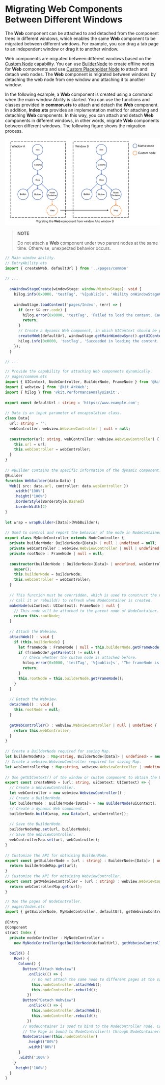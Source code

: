 # Migrating Web Components Between Different Windows
<!--Kit: ArkWeb-->
<!--Subsystem: Web-->
<!--Owner: @weixin_41848015-->
<!--Designer: @libing23232323-->
<!--Tester: @ghiker-->
<!--Adviser: @HelloCrease-->

The **Web** component can be attached to and detached from the component trees in different windows, which enables the same **Web** component to be migrated between different windows. For example, you can drag a tab page to an independent window or drag it to another window.

Web components are migrated between different windows based on the [Custom Node](../ui/arkts-user-defined-node.md) capability. You can use [BuilderNode](../ui/arkts-user-defined-arktsNode-builderNode.md) to create offline nodes for **Web** components and use [Custom Placeholder Node](../ui/arkts-user-defined-place-holder.md) to attach and detach web nodes. The **Web** component is migrated between windows by detaching the web node from one window and attaching it to another window.

In the following example, a **Web** component is created using a command when the main window Ability is started. You can use the functions and classes provided in **common.ets** to attach and detach the **Web** component. In addition, **Index.ets** provides an implementation method for attaching and detaching **Web** components. In this way, you can attach and detach **Web** components in different windows, in other words, migrate **Web** components between different windows. The following figure shows the migration process.

![Example of Migrating Web Components](./figures/web-component-migrate.png)

> **NOTE**
>
> Do not attach a **Web** component under two parent nodes at the same time. Otherwise, unexpected behavior occurs.

```ts
// Main window ability.
// EntryAbility.ets
import { createNWeb, defaultUrl } from '../pages/common'

// ...

  onWindowStageCreate(windowStage: window.WindowStage): void {
    hilog.info(0x0000, 'testTag', '%{public}s', 'Ability onWindowStageCreate');

    windowStage.loadContent('pages/Index', (err) => {
      if (err && err.code) {
        hilog.error(0x0000, 'testTag', 'Failed to load the content. Cause: %{public}s', JSON.stringify(err) ?? '');
        return;
      }
      // Create a dynamic Web component, in which UIContext should be passed. (The component can be created at any time after loadContent() is called, and only one Web component is created for the application.)
      createNWeb(defaultUrl, windowStage.getMainWindowSync().getUIContext());
      hilog.info(0x0000, 'testTag', 'Succeeded in loading the content.');
    });
  }

// ...
```

```ts
// Provide the capability for attaching Web components dynamically.
// pages/common.ets
import { UIContext, NodeController, BuilderNode, FrameNode } from '@kit.ArkUI';
import { webview } from '@kit.ArkWeb';
import { hilog } from '@kit.PerformanceAnalysisKit';

export const defaultUrl : string = 'https://www.example.com';

// Data is an input parameter of encapsulation class.
class Data{
  url: string = '';
  webController: webview.WebviewController | null = null;

  constructor(url: string, webController: webview.WebviewController) {
    this.url = url;
    this.webController = webController;
  }
}

// @Builder contains the specific information of the dynamic component.
@Builder
function WebBuilder(data:Data) {
  Web({ src: data.url, controller: data.webController })
    .width("100%")
    .height("100%")
    .borderStyle(BorderStyle.Dashed)
    .borderWidth(2)
}

let wrap = wrapBuilder<[Data]>(WebBuilder);

// Used to control and report the behavior of the node in NodeContainer. This function must be used together with NodeContainer.
export class MyNodeController extends NodeController {
  private builderNode: BuilderNode<[Data]> | null | undefined = null;
  private webController : webview.WebviewController | null | undefined = null;
  private rootNode : FrameNode | null = null;

  constructor(builderNode : BuilderNode<[Data]> | undefined, webController : webview.WebviewController | undefined) {
    super();
    this.builderNode = builderNode;
    this.webController = webController;
  }

  // This function must be overridden, which is used to construct the number of nodes, return the nodes and attach them to NodeContainer.
  // Call it or rebuild() to refresh when NodeContainer is created.
  makeNode(uiContext: UIContext): FrameNode | null {
    // This node will be attached to the parent node of NodeContainer.
    return this.rootNode;
  }

  // Attach the Webview.
  attachWeb() : void {
    if (this.builderNode) {
      let frameNode : FrameNode | null = this.builderNode.getFrameNode();
      if (frameNode?.getParent() != null) {
        // Check whether the custom node is attached before.
        hilog.error(0x0000, 'testTag', '%{public}s', 'The frameNode is already attached');
        return;
      }
      this.rootNode = this.builderNode.getFrameNode();
    }
  }

  // Detach the Webview.
  detachWeb() : void {
    this.rootNode = null;
  }

  getWebController() : webview.WebviewController | null | undefined {
    return this.webController;
  }
}

// Create a BuilderNode required for saving Map.
let builderNodeMap : Map<string, BuilderNode<[Data]> | undefined> = new Map();
// Create a webview.WebviewController required for saving Map.
let webControllerMap : Map<string, webview.WebviewController | undefined> = new Map();

// Use getUIContext() of the window or custom component to obtain the UIContext object required for initialization.
export const createNWeb = (url: string, uiContext: UIContext) => {
  // Create a WebviewController.
  let webController = new webview.WebviewController() ;
  // Create a BuilderNode.
  let builderNode : BuilderNode<[Data]> = new BuilderNode(uiContext);
  // Create a dynamic Web component.
  builderNode.build(wrap, new Data(url, webController));

  // Save the BuilderNode.
  builderNodeMap.set(url, builderNode);
  // Save the WebviewController.
  webControllerMap.set(url, webController);
}

// Customize the API for obtaining BuilderNode.
export const getBuilderNode = (url : string) : BuilderNode<[Data]> | undefined => {
  return builderNodeMap.get(url);
}
// Customize the API for obtaining WebviewController.
export const getWebviewController = (url : string) : webview.WebviewController | undefined => {
  return webControllerMap.get(url);
}

```

```ts
// Use the pages of NodeController.
// pages/Index.ets
import { getBuilderNode, MyNodeController, defaultUrl, getWebviewController } from "./common"

@Entry
@Component
struct Index {
  private nodeController : MyNodeController =
    new MyNodeController(getBuilderNode(defaultUrl), getWebviewController(defaultUrl));

  build() {
    Row() {
      Column() {
        Button("Attach Webview")
          .onClick(() => {
            // Do not attach the same node to different pages at the same time.
            this.nodeController.attachWeb();
            this.nodeController.rebuild();
          })
        Button("Detach Webview")
          .onClick(() => {
            this.nodeController.detachWeb();
            this.nodeController.rebuild();
          })
        // NodeContainer is used to bind to the NodeController node. Calling rebuild() triggers makeNode().
        // The Page is bound to NodeController() through NodeContainer(). As a result, the dynamic component page is successfully displayed.
        NodeContainer(this.nodeController)
          .height("80%")
          .width("80%")
      }
      .width('100%')
    }
    .height('100%')
  }
}

```
